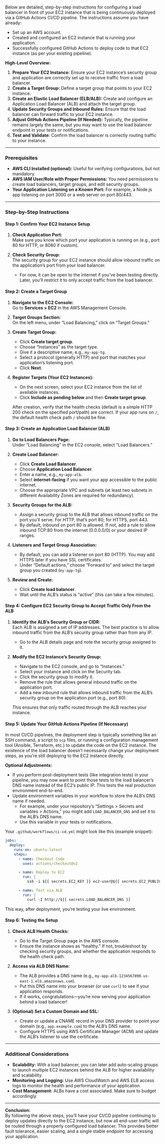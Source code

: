 Below are detailed, step-by-step instructions for configuring a load balancer in front of your EC2 instance that is being continuously deployed via a GitHub Actions CI/CD pipeline. The instructions assume you have already:

- Set up an AWS account.
- Created and configured an EC2 instance that is running your application.
- Successfully configured GitHub Actions to deploy code to that EC2 instance (as per your existing pipeline).

**High-Level Overview:**  
1. **Prepare Your EC2 Instance:** Ensure your EC2 instance’s security group and application are correctly set up to receive traffic from a load balancer.  
2. **Create a Target Group:** Define a target group that points to your EC2 instance.  
3. **Create an Elastic Load Balancer (ELB/ALB):** Create and configure an Application Load Balancer (ALB) and attach the target group.  
4. **Update Security Groups and Inbound Rules:** Ensure that the load balancer can forward traffic to your EC2 instance.  
5. **Adjust GitHub Actions Pipeline (If Needed):** Typically, the pipeline remains largely the same, but you may want to use the load balancer endpoint in your tests or notifications.  
6. **Test and Validate:** Confirm the load balancer is correctly routing traffic to your instance.

---

### Prerequisites

- **AWS CLI Installed (optional):** Useful for verifying configurations, but not mandatory.
- **AWS IAM User/Role with Proper Permissions:** You need permissions to create load balancers, target groups, and edit security groups.
- **Your Application Listening on a Known Port:** For example, a Node.js app listening on port 3000 or a web server on port 80/443.

---

### Step-by-Step Instructions

#### Step 1: Confirm Your EC2 Instance Setup

1. **Check Application Port:**  
   Make sure you know which port your application is running on (e.g., port 80 for HTTP, or 8080 if custom).

2. **Check Security Group:**  
   The security group for your EC2 instance should allow inbound traffic on the application’s port from your load balancer.  
   - For now, it can be open to the internet if you’ve been testing directly. Later, you’ll restrict it to only accept traffic from the load balancer.

#### Step 2: Create a Target Group

1. **Navigate to the EC2 Console:**  
   Go to **Services > EC2** in the AWS Management Console.
   
2. **Target Groups Section:**  
   On the left menu, under “Load Balancing,” click on “Target Groups.”

3. **Create Target Group:**  
   - Click **Create target group**.
   - Choose “Instances” as the target type.
   - Give it a descriptive name, e.g., `my-app-tg`.
   - Select a protocol (generally HTTP) and port that matches your application’s listening port.
   - Click **Next**.

4. **Register Targets (Your EC2 Instances):**  
   - On the next screen, select your EC2 instance from the list of available instances.
   - Click **Include as pending below** and then **Create target group**.
   
   After creation, verify that the health checks (default is a simple HTTP 200 check on the specified port/path) are correct. If your app runs on `/`, the default health check path `/` should be fine.

#### Step 3: Create an Application Load Balancer (ALB)

1. **Go to Load Balancers Page:**  
   Under “Load Balancing” in the EC2 console, select “Load Balancers.”

2. **Create Load Balancer:**  
   - Click **Create Load Balancer**.
   - Choose **Application Load Balancer**.
   - Enter a name, e.g., `my-app-alb`.
   - Select **internet-facing** if you want your app accessible to the public internet.
   - Choose the appropriate VPC and subnets (at least two subnets in different Availability Zones are required for redundancy).

3. **Security Groups for the ALB:**  
   - Assign a security group to the ALB that allows inbound traffic on the port you’ll serve. For HTTP, that’s port 80; for HTTPS, port 443.
   - By default, inbound on port 80 is allowed. If not, add a rule to allow inbound TCP:80 from the internet (0.0.0.0/0) or your desired IP ranges.

4. **Listeners and Target Group Association:**  
   - By default, you can add a listener on port 80 (HTTP). You may add HTTPS later if you have SSL certificates.
   - Under “Default actions,” choose “Forward to” and select the target group you created (`my-app-tg`).

5. **Review and Create:**  
   - Click **Create load balancer**.
   - Wait until the ALB’s status is “active” (this can take a few minutes).

#### Step 4: Configure EC2 Security Group to Accept Traffic Only From the ALB

1. **Identify the ALB’s Security Group or CIDR:**  
   Each ALB is assigned a set of IP addresses. The best practice is to allow inbound traffic from the ALB’s security group rather than from any IP.  
   - Go to the ALB details page and note the security group assigned to it.

2. **Modify the EC2 Instance’s Security Group:**  
   - Navigate to the EC2 console, and go to “Instances.”
   - Select your instance and click on the Security tab.
   - Click the security group to modify it.
   - Remove the rule that allows general inbound traffic on the application port.
   - Add a new inbound rule that allows inbound traffic from the ALB’s security group on the application port (e.g., port 80).
   
   This ensures that only traffic routed through the ALB reaches your instance.

#### Step 5: Update Your GitHub Actions Pipeline (If Necessary)

In most CI/CD pipelines, the deployment step is typically something like an SSH command, a script to `scp` files, or running a configuration management tool (Ansible, Terraform, etc.) to update the code on the EC2 instance. The existence of the load balancer doesn’t necessarily change your deployment steps, as you’re still deploying to the EC2 instance directly.

**Optional Adjustments:**

- If you perform post-deployment tests (like integration tests) in your pipeline, you may now want to point those tests to the load balancer’s DNS name instead of the EC2’s public IP. This tests the real production environment end-to-end.
- Update environment variables in your workflow to store the ALB’s DNS name if needed.  
  - For example, under your repository’s “Settings > Secrets and variables > Actions,” you might add `LOAD_BALANCER_DNS` and set it to the ALB’s DNS name.  
  - Use this variable in your tests or notifications.

Your `.github/workflows/ci-cd.yml` might look like this (example snippet):

```yaml
jobs:
  deploy:
    runs-on: ubuntu-latest
    steps:
      - name: Checkout Code
        uses: actions/checkout@v2

      - name: Deploy to EC2
        run: |
          ssh -i ${{ secrets.EC2_KEY }} ec2-user@${{ secrets.EC2_PUBLIC_IP }} "cd /var/www/app && git pull && npm install && pm2 restart all"

      - name: Test via ALB
        run: |
          curl -I http://${{ secrets.LOAD_BALANCER_DNS }}
```

This way, after deployment, you’re testing your live environment.

#### Step 6: Testing the Setup

1. **Check ALB Health Checks:**  
   - Go to the Target Group page in the AWS console.
   - Ensure the instance shows as “healthy.” If not, troubleshoot by checking security groups, and whether the application responds to the health check path.

2. **Access via ALB DNS Name:**  
   - The ALB provides a DNS name (e.g., `my-app-alb-1234567890.us-east-1.elb.amazonaws.com`).
   - Put this DNS name into your browser (or use `curl`) to see if your application responds.
   - If it works, congratulations—you’re now serving your application behind a load balancer!

3. **(Optional) Set a Custom Domain and SSL:**  
   - Create or update a CNAME record in your DNS provider to point your domain (e.g., `app.example.com`) to the ALB’s DNS name.
   - Configure HTTPS using AWS Certificate Manager (ACM) and update the ALB’s listener to use the certificate.

---

### Additional Considerations

- **Scalability:** With a load balancer, you can later add auto-scaling groups to launch multiple EC2 instances behind the ALB for higher availability and scalability.
- **Monitoring and Logging:** Use AWS CloudWatch and AWS ELB access logs to monitor the health and performance of your application.
- **Cost Management:** ALBs have a cost associated. Make sure to budget accordingly.

---

**Conclusion:**  
By following the above steps, you’ll have your CI/CD pipeline continuing to deploy updates directly to the EC2 instance, but now all end-user traffic will be routed through a properly configured load balancer. This provides better fault tolerance, easier scaling, and a single stable endpoint for accessing your application.
